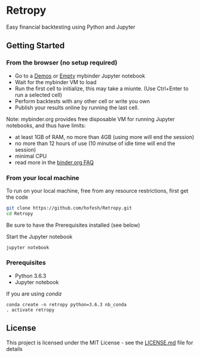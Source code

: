 # Retropy

Easy financial backtesting using Python and Jupyter

## Getting Started

### From the browser (no setup required)

- Go to a [Demos](https://mybinder.org/v2/gh/hofesh/Retropy/master?filepath=Empty.ipynb) or [Empty](https://mybinder.org/v2/gh/hofesh/Retropy/master?filepath=Empty.ipynb) mybinder Jupyter notebook
- Wait for the mybinder VM to load
- Run the first cell to initialize, this may take a miunte. (Use Ctrl+Enter to run a selected cell)
- Perform backtests with any other cell or write you own
- Publish your results online by running the last cell.

Note: mybinder.org provides free disposable VM for running Jupyter notebooks, and thus have limits:
- at least 1GB of RAM, no more than 4GB (using more will end the session)
- no more than 12 hours of use (10 minutse of idle time will end the session)
- minimal CPU
- read more in the [binder.org FAQ](http://mybinder.readthedocs.io/en/latest/faq.html)

### From your local machine

To run on your local machine, free from any resource restrictions, first get the code
```bash
git clone https://github.com/hofesh/Retropy.git
cd Retropy
```

Be sure to have the Prerequisites installed (see below)

Start the Jupyter notebook
```bash
jupyter notebook
```

### Prerequisites

- Python 3.6.3
- Jupyter notebook

If you are using *conda*
```
conda create -n retropy python=3.6.3 nb_conda
. activate retropy
```

## License

This project is licensed under the MIT License - see the [LICENSE.md](LICENSE.md) file for details
